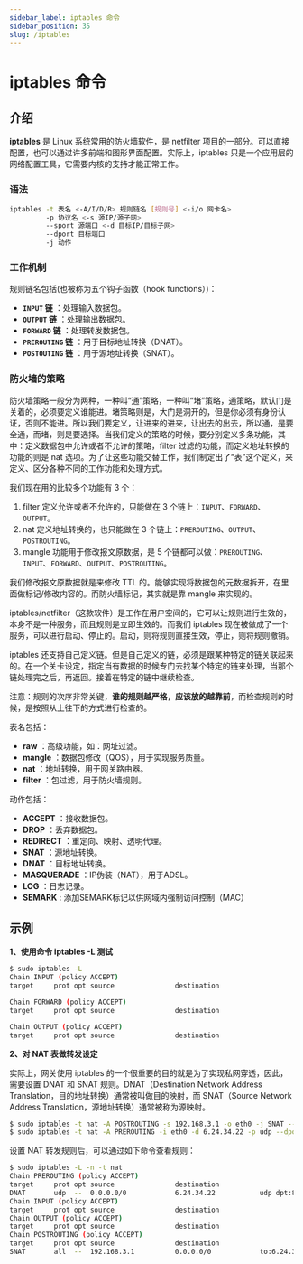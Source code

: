 ```yaml
---
sidebar_label: iptables 命令
sidebar_position: 35
slug: /iptables
---
```


# iptables 命令



## 介绍

**iptables** 是 Linux 系统常用的防火墙软件，是 netfilter 项目的一部分。可以直接配置，也可以通过许多前端和图形界面配置。实际上，iptables 只是一个应用层的网络配置工具，它需要内核的支持才能正常工作。

### 语法

```bash
iptables -t 表名 <-A/I/D/R> 规则链名 [规则号] <-i/o 网卡名> 
         -p 协议名 <-s 源IP/源子网> 
         --sport 源端口 <-d 目标IP/目标子网> 
         --dport 目标端口 
         -j 动作
```

### 工作机制

规则链名包括(也被称为五个钩子函数（hook functions）)：

- **`INPUT` 链** ：处理输入数据包。
- **`OUTPUT` 链** ：处理输出数据包。
- **`FORWARD` 链** ：处理转发数据包。
- **`PREROUTING` 链** ：用于目标地址转换（DNAT）。
- **`POSTOUTING` 链** ：用于源地址转换（SNAT）。

### 防火墙的策略

防火墙策略一般分为两种，一种叫“通”策略，一种叫“堵”策略，通策略，默认门是关着的，必须要定义谁能进。堵策略则是，大门是洞开的，但是你必须有身份认证，否则不能进。所以我们要定义，让进来的进来，让出去的出去，所以通，是要全通，而堵，则是要选择。当我们定义的策略的时候，要分别定义多条功能，其中：定义数据包中允许或者不允许的策略，filter 过滤的功能，而定义地址转换的功能的则是 nat 选项。为了让这些功能交替工作，我们制定出了“表”这个定义，来定义、区分各种不同的工作功能和处理方式。

我们现在用的比较多个功能有 3 个：

1. filter 定义允许或者不允许的，只能做在 3 个链上：`INPUT`、`FORWARD`、`OUTPUT`。
2. nat 定义地址转换的，也只能做在 3 个链上：`PREROUTING`、`OUTPUT`、`POSTROUTING`。
3. mangle 功能用于修改报文原数据，是 5 个链都可以做：`PREROUTING`、`INPUT`、`FORWARD`、`OUTPUT`、`POSTROUTING`。

我们修改报文原数据就是来修改 TTL 的。能够实现将数据包的元数据拆开，在里面做标记/修改内容的。而防火墙标记，其实就是靠 mangle 来实现的。

iptables/netfilter（这款软件）是工作在用户空间的，它可以让规则进行生效的，本身不是一种服务，而且规则是立即生效的。而我们 iptables 现在被做成了一个服务，可以进行启动、停止的。启动，则将规则直接生效，停止，则将规则撤销。

iptables 还支持自己定义链。但是自己定义的链，必须是跟某种特定的链关联起来的。在一个关卡设定，指定当有数据的时候专门去找某个特定的链来处理，当那个链处理完之后，再返回。接着在特定的链中继续检查。

注意：规则的次序非常关键，**谁的规则越严格，应该放的越靠前**，而检查规则的时候，是按照从上往下的方式进行检查的。

表名包括：

- **raw** ：高级功能，如：网址过滤。
- **mangle** ：数据包修改（QOS），用于实现服务质量。
- **nat** ：地址转换，用于网关路由器。
- **filter** ：包过滤，用于防火墙规则。

动作包括：

- **ACCEPT** ：接收数据包。
- **DROP** ：丢弃数据包。
- **REDIRECT** ：重定向、映射、透明代理。
- **SNAT** ：源地址转换。
- **DNAT** ：目标地址转换。
- **MASQUERADE** ：IP伪装（NAT），用于ADSL。
- **LOG** ：日志记录。
- **SEMARK** : 添加SEMARK标记以供网域内强制访问控制（MAC）



## 示例

**1、使用命令 iptables -L 测试**

```bash
$ sudo iptables -L
Chain INPUT (policy ACCEPT)
target     prot opt source               destination         

Chain FORWARD (policy ACCEPT)
target     prot opt source               destination         

Chain OUTPUT (policy ACCEPT)
target     prot opt source               destination
```

**2、对 NAT 表做转发设定**

实际上，网关使用 iptables 的一个很重要的目的就是为了实现私网穿透，因此，需要设置 DNAT 和 SNAT 规则。DNAT（Destination Network Address Translation，目的地址转换）通常被叫做目的映射，而 SNAT（Source Network Address Translation，源地址转换）通常被称为源映射。

```bash
$ sudo iptables -t nat -A POSTROUTING -s 192.168.3.1 -o eth0 -j SNAT --to-source 6.24.34.22
$ sudo iptables -t nat -A PREROUTING -i eth0 -d 6.24.34.22 -p udp --dport 8507 -j DNAT --to-destination 192.168.3.1:10012
```

设置 NAT 转发规则后，可以通过如下命令查看规则：

```bash
$ sudo iptables -L -n -t nat
Chain PREROUTING (policy ACCEPT)
target     prot opt source               destination         
DNAT       udp  --  0.0.0.0/0            6.24.34.22           udp dpt:8507 to:192.168.3.1:10012
Chain INPUT (policy ACCEPT)
target     prot opt source               destination         
Chain OUTPUT (policy ACCEPT)
target     prot opt source               destination         
Chain POSTROUTING (policy ACCEPT)
target     prot opt source               destination         
SNAT       all  --  192.168.3.1          0.0.0.0/0            to:6.24.34.22
```





